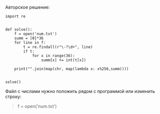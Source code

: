 Авторское решение:


```
import re


def solve():
    f = open('num.txt')
    summ = [0]*36
    for line in f:
        t = re.findall(r"\-?\d+", line)
        if t:
            for x in range(36):
                summ[x] += int(t[x])

    print("".join(map(chr, map(lambda x: x%256,summ))))


solve()
```

Файл с числами нужно положить рядом с программой или изменить строку:
> f = open('num.txt')